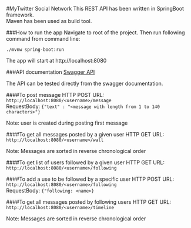 #MyTwitter Social Network
This REST API has been written in SpringBoot framework.<br>
Maven has been used as build tool.

###How to run the app
Navigate to root of the project. Then run following command from command line:

```./mvnw spring-boot:run```

The app will start at http://localhost:8080

###API documentation
[Swagger API](http://localhost:8080/swagger-ui.html)

The API can be tested directly from the swagger documentation.

####To post message
HTTP POST
URL: ```http://localhost:8080/<username>/message```<br>
RequestBody: ```{"text" : "<message with length from 1 to 140 characters>"}```

Note: user is created during posting first message

####To get all messages posted by a given user
HTTP GET
URL: ```http://localhost:8080/<username>/wall```

Note: Messages are sorted in reverse chronological order

####To get list of users followed by a given user
HTTP GET
URL: ```http://localhost:8080/<username>/following```

####To add a use to be followed by a specific user
HTTP POST
URL: ```http://localhost:8080/<username>/following```<br>
RequestBody: ```{"following: <name>}```

####To get all messages posted by following users
HTTP GET
URL: ```http://localhost:8080/<username>/timeline```

Note: Messages are sorted in reverse chronological order
